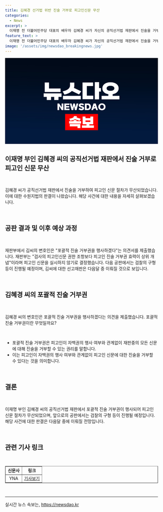 ```yaml
---
title: 김혜경 선거법 위반 진술 거부로 피고인신문 무산
categories:
  - News
excerpt: >
  이재명 전 더불어민주당 대표의 배우자 김혜경 씨가 자신의 공직선거법 재판에서 진술을 거부해 예정된 피고인 신문절차가 무산됐다. 수원지법에서 열린 김씨의 재판에서 변호인은 포괄적 진술거부권을 행사하겠다는 의견서를 제출했고, 재판부는 피고인 진술 거부권 효력을 인정해 피고인신문을 실시하지 않기로 했다. 오는 25일 김씨의 공판에서는 검찰의 구형 등이 진행될 예정이며, 선고재판은 다음달 중 이뤄질 전망이다.
feature_text: >
  이재명 전 더불어민주당 대표의 배우자 김혜경 씨가 자신의 공직선거법 재판에서 진술을 거부해 예정된 피고인 신문절차가 무산됐다. 수원지법에서 열린 김씨의 재판에서 변호인은 포괄적 진술거부권을 행사하겠다는 의견서를 제출했고, 재판부는 피고인 진술 거부권 효력을 인정해 피고인신문을 실시하지 않기로 했다. 오는 25일 김씨의 공판에서는 검찰의 구형 등이 진행될 예정이며, 선고재판은 다음달 중 이뤄질 전망이다.
image: '/assets/img/newsdao_breakingnews.jpg'
---
```


<p><img src="/assets/img/newsdao_breakingnews.jpg" alt="flaretime 속보" /></p>

<h2>이재명 부인 김혜경 씨의 공직선거법 재판에서 진술 거부로 피고인 신문 무산</h2>

<p data-ke-size="size16">&nbsp;</p>

<p>김혜경 씨가 공직선거법 재판에서 진술을 거부하여 피고인 신문 절차가 무산되었습니다. 이에 대한 수원지법의 판결이 나왔습니다. 해당 사건에 대한 내용을 자세히 살펴보겠습니다.</p>

<p data-ke-size="size16">&nbsp;</p>

<h2>공판 결과 및 이후 예상 과정</h2>

<p data-ke-size="size16">&nbsp;</p>

<p>재판부에서 김씨의 변호인은 "포괄적 진술 거부권을 행사하겠다"는 의견서를 제출했습니다. 재판부는 "검사의 피고인신문 권한 조항보다 피고인 진술 거부권 효력이 상위 개념"이라며 피고인 신문을 실시하지 않기로 결정했습니다. 다음 공판에서는 검찰의 구형 등이 진행될 예정이며, 김씨에 대한 선고재판은 다음달 중 이뤄질 것으로 보입니다.</p>

<p data-ke-size="size16">&nbsp;</p>

<h2>김혜경 씨의 포괄적 진술 거부권</h2>

<p data-ke-size="size16">&nbsp;</p>

<p>김혜경 씨의 변호인은 포괄적 진술 거부권을 행사하겠다는 의견을 제출했습니다. 포괄적 진술 거부권이란 무엇일까요?</p>

<p data-ke-size="size16">&nbsp;</p>

<ul>
  <li>포괄적 진술 거부권은 피고인이 자백권의 행사 여부와 관계없이 재판중의 모든 신문에 대해 진술을 거부할 수 있는 권리를 말합니다.</li>
  <li>이는 피고인이 자백권의 행사 여부와 관계없이 피고인 신문에 대한 진술을 거부할 수 있다는 것을 의미합니다.</li>
</ul>

<p data-ke-size="size16">&nbsp;</p>

<h2>결론</h2>

<p data-ke-size="size16">&nbsp;</p>

<p>이재명 부인 김혜경 씨의 공직선거법 재판에서 포괄적 진술 거부권이 행사되어 피고인 신문 절차가 무산되었으며, 앞으로의 공판에서는 검찰의 구형 등이 진행될 예정입니다. 해당 사건에 대한 판결은 다음달 중에 이뤄질 전망입니다.</p>

<p data-ke-size="size16">&nbsp;</p>

<h2>관련 기사 링크</h2>

<p data-ke-size="size16">&nbsp;</p>

<table style="width: 100%;" border="1">
<tbody>
<tr>
<td style="text-align: center; height: 17px;"><b>신문사</b></td>
<td style="text-align: center; height: 17px;"><b>링크</b></td>
</tr>
<tr>
<td style="text-align: center; height: 17px;">YNA</td>
<td style="text-align: center; height: 17px;"><a href="링크주소">기사보기</a></td>
</tr>
</tbody>
</table>

<p data-ke-size="size16">&nbsp;</p>

<hr>
실시간 뉴스 속보는, <a href="https://newsdao.kr" rel="dofollow">https://newsdao.kr</a>


